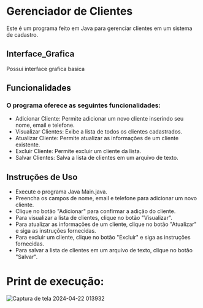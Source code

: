 # Gerenciador de Clientes
Este é um programa feito em Java para gerenciar clientes em um sistema de cadastro.
## Interface_Grafica
Possui interface grafica basica
## Funcionalidades
### O programa oferece as seguintes funcionalidades:

- Adicionar Cliente: Permite adicionar um novo cliente inserindo seu nome, email e telefone.
- Visualizar Clientes: Exibe a lista de todos os clientes cadastrados.
- Atualizar Cliente: Permite atualizar as informações de um cliente existente.
- Excluir Cliente: Permite excluir um cliente da lista.
- Salvar Clientes: Salva a lista de clientes em um arquivo de texto.

## Instruções de Uso

- Execute o programa Java Main.java.
- Preencha os campos de nome, email e telefone para adicionar um novo cliente.
- Clique no botão "Adicionar" para confirmar a adição do cliente.
- Para visualizar a lista de clientes, clique no botão "Visualizar".
- Para atualizar as informações de um cliente, clique no botão "Atualizar" e siga as instruções fornecidas.
- Para excluir um cliente, clique no botão "Excluir" e siga as instruções fornecidas.
- Para salvar a lista de clientes em um arquivo de texto, clique no botão "Salvar".

# Print de execução:
![Captura de tela 2024-04-22 013932](https://github.com/Krlos-G/Interface_Grafica/assets/136604221/c50b8962-ff2d-4d30-827b-2303a5866abc)

